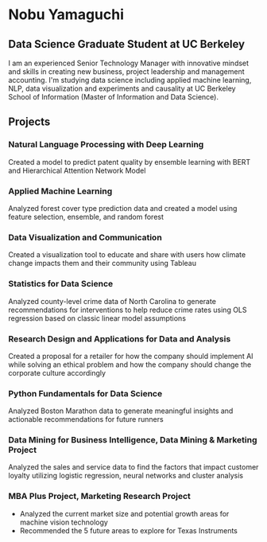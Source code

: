 # Nobu Yamaguchi
## Data Science Graduate Student at UC Berkeley

I am an experienced Senior Technology Manager with innovative mindset and skills in creating new business, project leadership and management accounting. I'm studying data science including applied machine learning, NLP, data visualization and experiments and causality at UC Berkeley School of Information (Master of Information and Data Science).

## Projects

### Natural Language Processing with Deep Learning
Created a model to predict patent quality by ensemble learning with BERT and Hierarchical Attention Network Model

### Applied Machine Learning
Analyzed forest cover type prediction data and created a model using feature selection, ensemble, and random forest

### Data Visualization and Communication
Created a visualization tool to educate and share with users how climate change impacts them and their community using Tableau

### Statistics for Data Science
Analyzed county-level crime data of North Carolina to generate recommendations for interventions to help reduce crime rates using OLS regression based on classic linear model assumptions

### Research Design and Applications for Data and Analysis
Created a proposal for a retailer for how the company should implement AI while solving an ethical problem and how the company should change the corporate culture accordingly

### Python Fundamentals for Data Science
Analyzed Boston Marathon data to generate meaningful insights and actionable recommendations for future runners

### Data Mining for Business Intelligence, Data Mining & Marketing Project
Analyzed the sales and service data to find the factors that impact customer loyalty utilizing logistic regression, neural networks and cluster analysis

### MBA Plus Project, Marketing Research Project
* Analyzed the current market size and potential growth areas for machine vision technology
* Recommended the 5 future areas to explore for Texas Instruments

